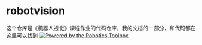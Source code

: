 # robotvision
这个仓库是《机器人视觉》课程作业的代码仓库，我的文档的一部分，和代码都在这里可以找到
[![Powered by the Robotics Toolbox](https://raw.githubusercontent.com/petercorke/robotics-toolbox-python/master/.github/svg/rtb_powered.min.svg)](https://github.com/petercorke/robotics-toolbox-python)
